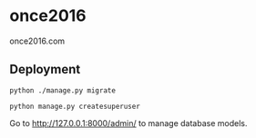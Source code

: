 # once2016
once2016.com


## Deployment

```
python ./manage.py migrate
```

```
python manage.py createsuperuser
```

Go to <http://127.0.0.1:8000/admin/> to manage database models.
